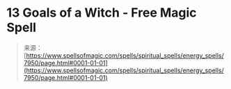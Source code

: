 <!--yml
category: 未分类
date: 2024-06-12 18:43:09
-->

# 13 Goals of a Witch - Free Magic Spell

> 来源：[https://www.spellsofmagic.com/spells/spiritual_spells/energy_spells/7950/page.html#0001-01-01](https://www.spellsofmagic.com/spells/spiritual_spells/energy_spells/7950/page.html#0001-01-01)